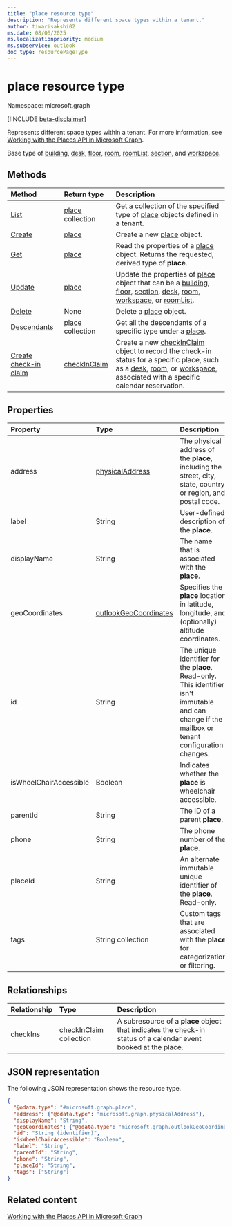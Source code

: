 ```yaml
---
title: "place resource type"
description: "Represents different space types within a tenant."
author: tiwarisakshi02
ms.date: 08/06/2025
ms.localizationpriority: medium
ms.subservice: outlook
doc_type: resourcePageType
---
```


# place resource type

Namespace: microsoft.graph

[!INCLUDE [beta-disclaimer](../../includes/beta-disclaimer.md)]

Represents different space types within a tenant. For more information, see [Working with the Places API in Microsoft Graph](./places-api-overview.md). 

Base type of [building](../resources/building.md), [desk](../resources/desk.md), [floor](../resources/floor.md), [room](../resources/room.md), [roomList](../resources/roomlist.md), [section](../resources/section.md), and [workspace](../resources/workspace.md).

## Methods

|Method |Return type |Description |
|:--|:--|:--|
|[List](../api/place-list.md) |[place](./place.md) collection |Get a collection of the specified type of [place](../resources/place.md) objects defined in a tenant. |
|[Create](../api/place-post.md) |[place](./place.md) |Create a new [place](../resources/place.md) object.| 
|[Get](../api/place-get.md) |[place](./place.md) |Read the properties of a [place](../resources/place.md) object. Returns the requested, derived type of **place**.|
|[Update](../api/place-update.md) |[place](./place.md) |Update the properties of [place](../resources/place.md) object that can be a [building](../resources/building.md), [floor](../resources/floor.md), [section](../resources/section.md), [desk](../resources/desk.md), [room](../resources/room.md), [workspace](../resources/workspace.md), or [roomList](../resources/roomlist.md). |
|[Delete](../api/place-delete.md) |None |Delete a [place](../resources/place.md) object. |
|[Descendants](../api/place-descendants.md) |[place](./place.md) collection|Get all the descendants of a specific type under a [place](../resources/place.md). | 
|[Create check-in claim](../api/place-post-checkins.md)|[checkInClaim](../resources/checkinclaim.md)|Create a new [checkInClaim](../resources/checkinclaim.md) object to record the check-in status for a specific place, such as a [desk](../resources/desk.md), [room](../resources/room.md), or [workspace](../resources/workspace.md), associated with a specific calendar reservation.|

## Properties

|Property |Type |Description |
|:--|:--|:--|
|address |[physicalAddress](./physicaladdress.md) |The physical address of the **place**, including the street, city, state, country or region, and postal code. |
|label |String |User-defined description of the **place**.|
|displayName |String |The name that is associated with the **place**. |
|geoCoordinates|[outlookGeoCoordinates](./outlookgeocoordinates.md)|Specifies the **place** location in latitude, longitude, and (optionally) altitude coordinates.|
|id |String |The unique identifier for the **place**. Read-only. This identifier isn't immutable and can change if the mailbox or tenant configuration changes. |
|isWheelChairAccessible |Boolean |Indicates whether the **place** is wheelchair accessible. |
|parentId |String |The ID of a parent **place**. |
|phone |String |The phone number of the **place**. |
|placeId |String |An alternate immutable unique identifier of the **place**. Read-only. |
|tags |String collection |Custom tags that are associated with the **place** for categorization or filtering. |

## Relationships

|Relationship|Type|Description|
|:---|:---|:---|
|checkIns| [checkInClaim](../resources/checkinclaim.md) collection | A subresource of a **place** object that indicates the check-in status of a calendar event booked at the place. |

## JSON representation
The following JSON representation shows the resource type.
<!-- {
  "blockType": "resource",
  "keyProperty": "id",
  "@odata.type": "microsoft.graph.place",
  "baseType": "microsoft.graph.entity",
  "openType": false
}
-->
``` json
{
  "@odata.type": "#microsoft.graph.place",
  "address": {"@odata.type": "microsoft.graph.physicalAddress"},
  "displayName": "String",
  "geoCoordinates": {"@odata.type": "microsoft.graph.outlookGeoCoordinates"},
  "id": "String (identifier)",
  "isWheelChairAccessible": "Boolean",
  "label": "String",
  "parentId": "String",
  "phone": "String",
  "placeId": "String",
  "tags": ["String"]
}
```

## Related content

[Working with the Places API in Microsoft Graph](./places-api-overview.md)
